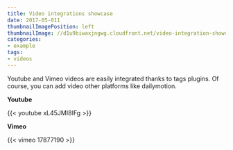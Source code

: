 ```yaml
---
title: Video integrations showcase
date: 2017-05-011
thumbnailImagePosition: left
thumbnailImage: //d1u9biwaxjngwg.cloudfront.net/video-integration-showcase/peak-140.jpg
categories:
- example
tags:
- videos
---
```


Youtube and Vimeo videos are easily integrated thanks to tags plugins. Of course, you can add video other platforms like dailymotion.
<!--more-->

**Youtube**

{{< youtube xL45JMI8IFg >}}

**Vimeo**

{{< vimeo 17877190 >}}
